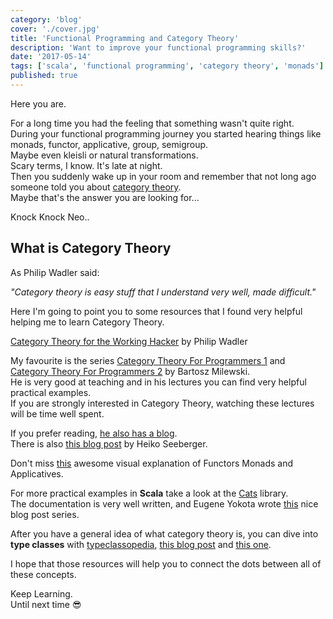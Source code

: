 ```yaml
---
category: 'blog'
cover: './cover.jpg'
title: 'Functional Programming and Category Theory'
description: 'Want to improve your functional programming skills?'
date: '2017-05-14'
tags: ['scala', 'functional programming', 'category theory', 'monads']
published: true
---
```

<article class="prose lg:prose-lg xl:prose-xl">

Here you are.

For a long time you had the feeling that something wasn't quite right.  
During your functional programming journey you started hearing things like monads, functor, applicative, group, semigroup.  
Maybe even kleisli or natural transformations.  
Scary terms, I know.
It's late at night.  
Then you suddenly wake up in your room and remember that not long ago someone told you about <a href="https://en.wikipedia.org/wiki/Category_theory" target="_blank" rel="noopener noreferrer">category theory</a>.  
Maybe that's the answer you are looking for...

Knock Knock Neo..

## What is Category Theory  

As Philip Wadler said: 

_"Category theory is easy stuff that I understand very well, made difficult."_  

Here I'm going to point you to some resources that I found very helpful helping me to learn Category Theory.  
 

<a href="https://www.youtube.com/watch?v=V10hzjgoklA" target="_blank" rel="noopener noreferrer">Category Theory for the Working Hacker</a> by Philip Wadler

My favourite is the series 
<a href="https://www.youtube.com/watch?v=I8LbkfSSR58&list=PLbgaMIhjbmEnaH_LTkxLI7FMa2HsnawM_" target="_blank" rel="noopener noreferrer">Category Theory For Programmers 1</a> and 
<a href="https://www.youtube.com/watch?v=3XTQSx1A3x8&list=PLbgaMIhjbmElia1eCEZNvsVscFef9m0dm" target="_blank" rel="noopener noreferrer">Category Theory For Programmers 2</a>  by Bartosz Milewski.  
He is very good at teaching and in his lectures you can find very helpful practical examples.   
If you are strongly interested in Category Theory, watching these lectures will be time well spent.


If you prefer reading, <a href="https://bartoszmilewski.com/2014/10/28/category-theory-for-programmers-the-preface/" target="_blank" rel="noopener noreferrer">he also has a blog</a>.  
There is also <a href="https://hseeberger.wordpress.com/2010/11/25/introduction-to-category-theory-in-scala/" target="_blank" rel="noopener noreferrer">this blog post</a> by Heiko Seeberger.  

Don't miss <a href="http://adit.io/posts/2013-04-17-functors,_applicatives,_and_monads_in_pictures.html" target="_blank" rel="noopener noreferrer">this</a> awesome visual explanation of Functors Monads and Applicatives.

For more practical examples in **Scala** take a look at the <a href="http://typelevel.org/cats/typeclasses.html" target="_blank" rel="noopener noreferrer">Cats</a> library.  
The documentation is very well written, and Eugene Yokota wrote <a href="http://eed3si9n.com/herding-cats/" target="_blank" rel="noopener noreferrer">this</a> nice blog post series.  

After you have a general idea of what category theory is, you can dive into **type classes** with <a href="http://channingwalton.github.io/typeclassopedia/" target="_blank" rel="noopener noreferrer">typeclassopedia</a>, <a href="http://blog.scalac.io/2017/04/19/typeclasses-in-scala.html" target="_blank" rel="noopener noreferrer">this blog post</a> and <a href="/type-classes-in-scala-a-practical-example/" target="_blank" rel="noopener noreferrer">this one</a>.    

I hope that those resources will help you to connect the dots between all of these concepts.


Keep Learning.  
Until next time :sunglasses:

</article>